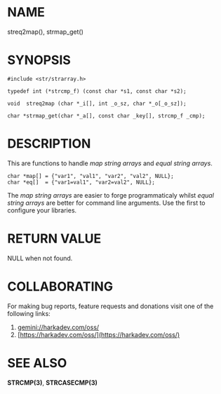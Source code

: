 # NAME

streq2map(), strmap_get()

# SYNOPSIS

    #include <str/strarray.h>
    
    typedef int (*strcmp_f) (const char *s1, const char *s2);
    
    void  streq2map (char *_i[], int _o_sz, char *_o[_o_sz]);
    
    char *strmap_get(char *_a[], const char _key[], strcmp_f _cmp);

# DESCRIPTION

This are functions to handle *map string arrays* and *equal string arrays*.

    char *map[] = {"var1", "val1", "var2", "val2", NULL};
    char *eq[]  = {"var1=val1", "var2=val2", NULL};

The *map string arrays* are easier to forge programmaticaly whilst *equal
string arrays* are better for command line arguments. Use the first to
configure your libraries.

# RETURN VALUE

NULL when not found.

# COLLABORATING

For making bug reports, feature requests and donations visit
one of the following links:

1. [gemini://harkadev.com/oss/](gemini://harkadev.com/oss/)
2. [https://harkadev.com/oss/](https://harkadev.com/oss/)
# SEE ALSO

**STRCMP(3)**, **STRCASECMP(3)**
